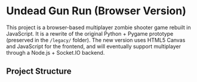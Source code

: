 # Undead Gun Run (Browser Version)

This project is a browser-based multiplayer zombie shooter game rebuilt in JavaScript. It is a rewrite of the original Python + Pygame prototype (preserved in the `/legacy/` folder). The new version uses HTML5 Canvas and JavaScript for the frontend, and will eventually support multiplayer through a Node.js + Socket.IO backend.

## Project Structure

